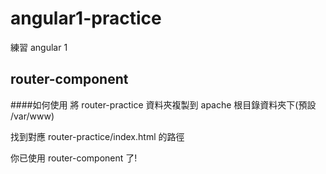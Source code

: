 # angular1-practice
練習 angular 1

## router-component

####如何使用
將 router-practice 資料夾複製到 apache 根目錄資料夾下(預設 /var/www)

找到對應 router-practice/index.html 的路徑

你已使用 router-component 了!